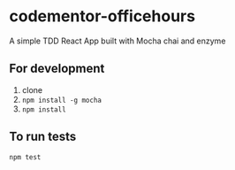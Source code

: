 # codementor-officehours
A simple TDD React App built with Mocha chai and enzyme


## For development

   1. clone
   2. `npm install -g mocha`
   3. `npm install`
   
## To run tests
   `npm test`
   
